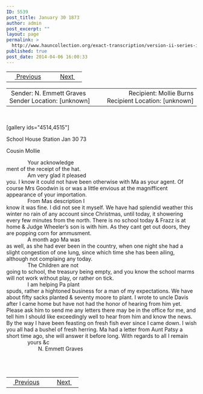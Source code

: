 ```yaml
---
ID: 5539
post_title: January 30 1873
author: admin
post_excerpt: ""
layout: page
permalink: >
  http://www.hauncollection.org/exact-transcription/version-ii-series-iv/january-30-1873/
published: true
post_date: 2014-04-06 16:00:33
---
```

<table style="width: 100%;" align="center">
<tbody>
<tr>
<td width="50%"> <a href="http://www.hauncollection.org/version-2/version-ii-series-iv/april-17-1871/"><img src="https://lh3.googleusercontent.com/-EFJpxxNiPNw/VqgtWBCZrMI/AAAAAAAAAFU/WfY4lPFWWkg/s800-Ic42/Soeb-Plain-Arrows-8-10px.png" alt="" width="10" height="10" /> Previous</a></td>
<td style="text-align: right;"><a href="http://www.hauncollection.org/version-2/version-ii-series-iv/august-12-1874/">Next <img src="https://lh3.googleusercontent.com/-67k0cYlpXHw/VqgtWKz1MXI/AAAAAAAAAFU/k9PW_Piyurk/s800-Ic42/Soeb-Plain-Arrows-5-10px.png" alt="" width="10" height="10" /></a></td>
</tr>
</tbody>
</table>
<table style="width: 100%;" align="center">
<tbody>
<tr>
<td width="50%"> Sender: N. Emmett Graves
Sender Location: [unknown]</td>
<td style="text-align: right;">Recipient: Mollie Burns
Recipient Location: [unknown]</td>
</tr>
</tbody>
</table>
&nbsp;

[gallery ids="4514,4515"]

School House Station Jan 30 73

Cousin Mollie
<div style="text-indent: 4em;">Your acknowledge</div>
ment of the receipt of the hat.
<div style="text-indent: 4em;">Am very glad it pleased</div>
you. I know it could not have
been otherwise with Ma as
your agent. Of course Mrs
Goodwin is or was a little
envious at the magnifficent
appearance of your importation.
<div style="text-indent: 4em;">From Mas description I</div>
know it was fine. I did not
see it myself. We have had
splendid weather this winter no
rain of any account since
Christmas, until today, it
showering every few minutes
from the north. There is
no school today &amp; Frazz is at
home &amp; Judge Wheeler’s son is
with him. As they cant
get out doors, they are popping
corn for ammusment.
<div style="text-indent: 4em;">A month ago Ma was</div>
as well, as she had ever been in
the country, when one night she
had a slight congestion of one
lung, since which time she
has been ailing, although not
complaing any today.
<div style="text-indent: 4em;">The Children are not</div>
going to school, the treasury
being empty, and you know
the school marms will not work
without play, or rather on tick.
<div style="text-indent: 4em;">I am helping Pa plant</div>
spuds, rather a hightoned
business for a man of my
expectations. We have about
fifty sacks planted &amp; seventy
moore to plant. I wrote
to uncle Davis after I came
home but have not had the
honor of hearing from him
yet. Please ask him to
send me any letters there may
be in the office for me, and tell
him I should like exceedingly
well to hear from him and
know the news. By the way
I have been feasting on fresh
fish ever since I came down.
I wish you all had a bushel
of fresh herring. Ma had a
letter from Aunt Patsy a short
time ago, she will answer it before
long. With regards to
all I remain
<div style="text-indent: 4em;">yours &amp;c</div>
<div style="text-indent: 6em;">N. Emmett Graves</div>
<br><br><br>
<table style="width: 100%;" align="center">
<tbody>
<tr>
<td width="50%"><a href="http://www.hauncollection.org/version-2/version-ii-series-iv/april-17-1871/"><img src="https://lh3.googleusercontent.com/-EFJpxxNiPNw/VqgtWBCZrMI/AAAAAAAAAFU/WfY4lPFWWkg/s800-Ic42/Soeb-Plain-Arrows-8-10px.png" alt="" width="10" height="10" /> Previous</a></td>
<td style="text-align: right;"><a href="http://www.hauncollection.org/version-2/version-ii-series-iv/august-12-1874/">Next <img src="https://lh3.googleusercontent.com/-67k0cYlpXHw/VqgtWKz1MXI/AAAAAAAAAFU/k9PW_Piyurk/s800-Ic42/Soeb-Plain-Arrows-5-10px.png" alt="" width="10" height="10" /></a></td>
</tr>
</tbody>
</table>